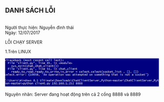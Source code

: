 <h2>DANH SÁCH LỖI</h2>

<br>Người thực hiện: Nguyễn đình thái
<br>Ngày: 12/07/2017

LỖI CHẠY SERVER

1.Trên LINUX

<img src='../img/issue.png'>

Nguyên nhân:  Server đang hoạt động trên cả 2 cổng 8888 và 8889

